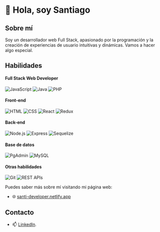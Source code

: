# 👋 Hola, soy Santiago

## Sobre mí
Soy un desarrollador web Full Stack, apasionado por la programación y la creación de experiencias de usuario intuitivas y dinámicas. Vamos a hacer algo especial.

## Habilidades

#### Full Stack Web Developer
![JavaScript](https://img.shields.io/badge/-JavaScript-F7DF1E?style=for-the-badge&logo=javascript&logoColor=black)
![Java](https://img.shields.io/badge/-Java-007396?style=for-the-badge&logo=java&logoColor=white)
![PHP](https://img.shields.io/badge/-PHP-777BB4?style=for-the-badge&logo=php&logoColor=white)

#### Front-end
![HTML](https://img.shields.io/badge/-HTML5-E34F26?style=for-the-badge&logo=html5&logoColor=white)
![CSS](https://img.shields.io/badge/-CSS3-1572B6?style=for-the-badge&logo=css3&logoColor=white)
![React](https://img.shields.io/badge/-React-61DAFB?style=for-the-badge&logo=react&logoColor=black)
![Redux](https://img.shields.io/badge/-Redux-764ABC?style=for-the-badge&logo=redux&logoColor=white)

#### Back-end
![Node.js](https://img.shields.io/badge/-Node.js-339933?style=for-the-badge&logo=node.js&logoColor=white)
![Express](https://img.shields.io/badge/-Express-000000?style=for-the-badge&logo=express&logoColor=white)
![Sequelize](https://img.shields.io/badge/-Sequelize-52B0E7?style=for-the-badge)

#### Base de datos
![PgAdmin](https://img.shields.io/badge/-PgAdmin-4169E1?style=for-the-badge&logo=pgadmin&logoColor=white)
![MySQL](https://img.shields.io/badge/-MySQL-4479A1?style=for-the-badge&logo=mysql&logoColor=white)

#### Otras habilidades
![Git](https://img.shields.io/badge/-Git-F05032?style=for-the-badge&logo=git&logoColor=white)
![REST APIs](https://img.shields.io/badge/-REST%20APIs-FF6C37?style=for-the-badge)

Puedes saber más sobre mí visitando mi página web:
- 🌐 [santi-developer.netlify.app](https://santiago-developer.netlify.app/)

## Contacto
- 📫 [LinkedIn](https://www.linkedin.com/in/santiago-quiroga-ab4633230/).

